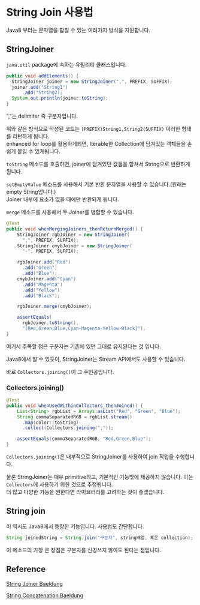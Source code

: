 # String Join 사용법

Java8 부터는 문자열을 합칠 수 있는 여러가지 방식을 지원합니다.

## StringJoiner

`java.util` package에 속하는 유틸리티 클래스입니다.

```java
public void addElements() {
  StringJoiner joiner = new StringJoiner(",", PREFIX, SUFFIX);
  joiner.add("String1")
      .add("String2);
  System.out.println(joiner.toString);
}
```

","는 delimiter 즉 구분자입니다.

위와 같은 방식으로 작성된 코드는 `(PREFIX)String1,String2(SUFFIX)` 이러한 형태를 리턴하게 됩니다.  
enhanced for loop를 활용하게되면, Iterable한 Collection에 담겨있는 객체들을 손쉽게 붙일 수 있게됩니다.

`toString` 메소드를 호출하면, joiner에 담겨있던 값들을 합쳐서 String으로 반환하게 됩니다.

`setEmptyValue` 메소드를 사용해서 기본 반환 문자열을 사용할 수 있습니다.(원래는 empty String입니다.)  
Joiner 내부에 요소가 없을 때에만 반환되게 됩니다.

`merge` 메소드를 사용해서 두 Joiner를 병합할 수 있습니다.

```java
@Test
public void whenMergingJoiners_thenReturnMerged() {
    StringJoiner rgbJoiner = new StringJoiner(
      ",", PREFIX, SUFFIX);
    StringJoiner cmybJoiner = new StringJoiner(
      "-", PREFIX, SUFFIX);

    rgbJoiner.add("Red")
      .add("Green")
      .add("Blue");
    cmybJoiner.add("Cyan")
      .add("Magenta")
      .add("Yellow")
      .add("Black");

    rgbJoiner.merge(cmybJoiner);

    assertEquals(
      rgbJoiner.toString(),
      "[Red,Green,Blue,Cyan-Magenta-Yellow-Black]");
}
```

여기서 주목할 점은 구분자는 기존에 있던 그대로 유지된다는 것 입니다.

Java8에서 알 수 있듯이, StringJoiner는 Stream API에서도 사용할 수 있습니다.

바로 `Collectors.joining()`이 그 주인공입니다.

### Collectors.joining()

```java
@Test
public void whenUsedWithinCollectors_thenJoined() {
    List<String> rgbList = Arrays.asList("Red", "Green", "Blue");
    String commaSeparatedRGB = rgbList.stream()
      .map(color::toString)
      .collect(Collectors.joining(","));

    assertEquals(commaSeparatedRGB, "Red,Green,Blue");
}
```

`Collectors.joining()`은 내부적으로 StringJoiner를 사용하여 join 작업을 수행합니다.

물론 StringJoiner는 매우 primitive하고, 기본적인 기능밖에 제공하지 않습니다. 이는 `Collectors`에 사용하기 위한 것으로 추정됩니다.  
더 많고 다양한 기능을 원한다면 라이브러리를 고려하는 것이 좋겠습니다.

## String join

이 역시도 Java8에서 등장한 기능입니다. 사용법도 간단합니다.

```java
String joinedString = String.join("구분자", string배열, 혹은 collection);
```

이 메소드의 가장 큰 장점은 구분자를 신경쓰지 않아도 된다는 점입니다.

## Reference

[String Joiner Baeldung](https://www.baeldung.com/java-string-joiner)

[String Concatenation Baeldung](https://www.baeldung.com/java-strings-concatenation)
